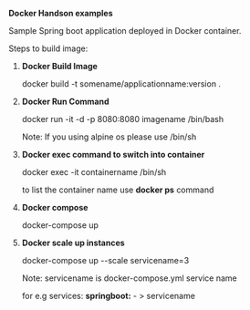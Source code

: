 **Docker Handson examples**

Sample Spring boot application deployed in Docker container.

Steps to build image:

1. **Docker Build Image** 

   docker build -t somename/applicationname:version .

2. **Docker Run Command**

   docker run -it -d -p 8080:8080 imagename /bin/bash

   Note: If you using alpine os please use /bin/sh

3. **Docker exec command to switch into container**

   docker exec -it containername /bin/sh

   to list the container name use **docker ps** command
   
4. **Docker compose**
    
    docker-compose up

5. **Docker scale up instances**
    
    docker-compose up --scale servicename=3
    
    Note:  servicename is docker-compose.yml service name
      
      for e.g services:
                **springboot:** - > servicename

    
